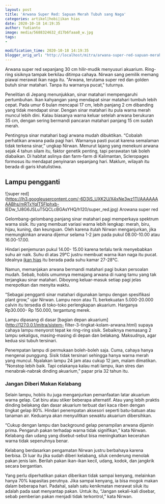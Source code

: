 ```yaml
---
layout: post
title: 'Arwana Super Red: Sapuan Merah Tubuh sang Naga'
categories: artikel|hobi|ikan hias
date: 2020-10-18 14:19:35
author: Yudianto
image: media/5688324632_d17b6faaa8_w.jpg
tags:
- 

modification_time: 2020-10-18 14:19:35
blogger_orig_url: "http://localhost/mitra/arwana-super-red-sapuan-merah-tubuh.html"
---
```


Arwana super red sepanjang 30 cm hilir-mudik menyusuri akuarium. Ring-ring
sisiknya tampak berkilau ditimpa cahaya. Nirwan sang pemilik memang piawai
merawat ikan naga itu. "Arwana, terutama super red dan golden butuh sinar
matahari. Tanpa itu warnanya pucat," tuturnya.

Penelitian di Jepang menunjukkan, sinar matahari mempengaruhi pertumbuhan.
Ikan kahyangan yang mendapat sinar matahari tumbuh lebih cepat. Pada umur 6
bulan mencapai 17 cm, lebih panjang 2 cm dibanding yang tidak mendapat sinar.
Dengan sinar matahari itu pula warna merah muncul lebih dini. Kalau biasanya
warna keluar setelah arwana berukuran 35 cm, dengan sering bermandi pancaran
matahari panjang 15 cm sudah merah.

Pentingnya sinar matahari bagi arwana mudah dibuktikan. “Cobalah perhatikan
arwana pada pagi hari. Warnanya pasti pucat karena semalaman tidak terkena
sinar,” ungkap Nirwan. Menurut lajang yang menekuni arwana sejak 4 tahun silam
itu, faktor genetik penting, tapi perawatan tak boleh diabaikan. Di habitat
aslinya dan farm-farm di Kalimantan, Scleropages formosus itu mendapat
penyinaran sepanjang hari. Maklum, wilayah itu berada di garis khatulistiwa.

## Lampu pengganti

![super
red](https://lh3.googleusercontent.com/-6D3jS_UXK2U/X4xNe3wz1TI/AAAAAAAABhs/mRTxYqIT5FIphxb-
lEDw_1J8G6JSLuT5QCLcBGAsYHQ/h120/super_red.jpg) Arowana super red

Gelombang-gelombang panjang sinar matahari pagi memperkaya spektrum warna
sisik. Itu yang membuat variasi warna lebih lengkap: merah, biru, hijau,
kuning, dan keunguan. Oleh karena itulah Nirwan menganjurkan, jika
memungkinkan arwana dijemur selama 1-2 jam pada pukul 08.00-10.00 atau
16.00-17.00.

Hindari penjemuran pukul 14.00- 15.00 karena terlalu terik menyebabkan suhu
air naik. Suhu di atas 29°C justru membuat warna ikan naga itu pucat. Idealnya
[ikan hias](http://127.0.0.1/mitra/ikan-hias "ikan hias") itu berada pada suhu
kamar 27-28°C.

Namun, memanjakan arwana bermandi matahari pagi bukan persoalan mudah. Sebab,
hobiis umumnya memajang arwana di ruang tamu yang tak terjangkau sinar
matahari. Diboyong keluar-masuk setiap pagi jelas merepotkan dan menyita
waktu.

“Sebagai pengganti sinar matahari digunakan lampu dengan spesifikasi plant
grow,” ujar Nirwan. Lampu neon atau TL berkekuatan 5.000-20.000 calvin itu
tersedia di toko-toko perlengkapan akuarium. Harganya Rp30.000- Rp 150.000,
tergantung merek.

Lampu dipasang di dasar [bagian depan akuarium](http://127.0.0.1/mitra/sistem-
filter-3-tingkat-kolam-arwana.html) supaya cahaya lampu menyorot tepat ke
ring-ring sisik. Sebaiknya memasang 2 lampu sekaligus, masing-masing di depan
dan belakang. Maksudnya, agar kedua sisi tubuh tersinari.

Penempatan lampu di permukaan boleh-boleh saja. Cuma, cahaya hanya mengenai
punggung. Sisik tidak tersinari sehingga hanya warna merah yang muncul.
Nyalakan lampu 24 jam atau cukup 12 jam, malam dimatikan. “Nonstop lebih baik.
Tapi celakanya kalau mati lampu, ikan stres dan menabrak-nabrak dinding
akuarium,” papar pria 32 tahun itu.

### Jangan Diberi Makan Kelabang

Selain lampu, hobiis itu juga menganjurkan pemanfaatan latar akuarium warna
gelap. Cat biru atau stiker beberapa alternatif. Atau yang lebih praktis
dinding belakang dan dasar akuarium terbuat dari kaca riben dengan tingkat
gelap 80%. Hindari penempatan aksesori seperti batu-batuan atau tanaman air.
Keduanya akan menyulitkan sewaktu akuarium dibersihkan.

“Cukup dengan lampu dan background gelap penampilan arwana dijamin prima.
Pengaruh pakan terhadap warna tidak signifikan,” kata Nirwan. Kelabang dan
udang yang disebut-sebut bisa meningkatkan kecerahan warna tidak sepenuhnya
benar.

Kelabang berdasarkan pengamatan Nirwan justru berbahaya karena berbisa. Di
luar itu jika sudah diberi kelabang, siluk cenderung menolak pakan jenis lain.
Berilah pakan ikan-ikan kecil, udang, kodok, dan jangkrik secara bergantian.

Yang perlu diperhatikan pakan diberikan tidak sampai kenyang, melainkan hanya
70% kapasitas perutnya. Jika sampai kenyang, ia bisa mogok makan dalam
beberapa hari. Padahal, salah satu kenikmatan merawat siluk itu adalah pada
saat menyantap pakan. Untuk itu, “Jangan sekali-kali disebar, sebab pemberian
pakan menjadi tidak terkontrol,” kata Nirwan.


